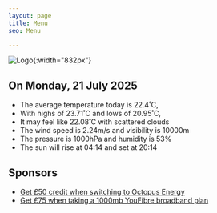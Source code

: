 ```yaml
---
layout: page
title: Menu
seo: Menu

---
```


![Logo](/images/logo.jpg){:width="832px"}

<!-- weather_marker starts -->
## On Monday, 21 July 2025

- The average temperature today is 22.4˚C,
- With highs of 23.71˚C and lows of 20.95˚C,
- It may feel like 22.08˚C with scattered clouds
- The wind speed is 2.24m/s and visibility is 10000m
- The pressure is 1000hPa and humidity is 53%
- The sun will rise at 04:14 and set at 20:14

<!-- weather_marker ends -->

## Sponsors

- [Get £50 credit when switching to Octopus Energy](https://bit.ly/3oD1nnS)
- [Get £75 when taking a 1000mb YouFibre broadband plan](https://aklam.io/91zWhU?)
